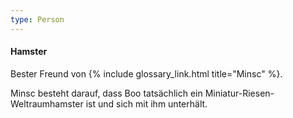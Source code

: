 ```yaml
---
type: Person
---
```


#### Hamster

Bester Freund von {% include glossary_link.html title="Minsc" %}.

Minsc besteht darauf, dass Boo tatsächlich ein Miniatur-Riesen-Weltraumhamster
ist und sich mit ihm unterhält.
